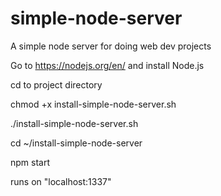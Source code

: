 # simple-node-server
A simple node server for doing web dev projects

Go to https://nodejs.org/en/ and install Node.js

cd to project directory

chmod +x install-simple-node-server.sh

./install-simple-node-server.sh

cd ~/install-simple-node-server

npm start

runs on "localhost:1337"
